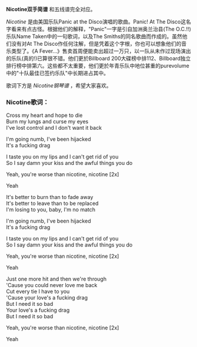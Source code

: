 

**Nicotine双手简谱** 和五线谱完全对应。

_Nicotine_ 是由美国乐队Panic at the Disco演唱的歌曲。Panic! At The
Disco这名字看来有点古怪。根据他们的解释，"Panic"一字是引自加洲奥兰治县(The O.C.!!)乐队Name Taken中的一句歌词，以及The
Smiths的同名歌曲而作成的。虽然他们没有对At The Disco作任何注解，但是凭着这个字根，你也可以想象他们的音乐类型了。《A
Fever...》售卖首周便能卖出超过一万只，以一队从未作过现场演出的乐队(真的!)已算很不错。他们更於Billboard
200大碟榜中排112、Billboard独立排行榜中排第六。这些都不太重要，他们更於年青乐队中地位甚重的purevolume中的"十队最佳已签约乐队"中长期进占其中。

歌词下方是 _Nicotine钢琴谱_ ，希望大家喜欢。

### Nicotine歌词：

Cross my heart and hope to die  
Burn my lungs and curse my eyes  
I've lost control and I don't want it back

I'm going numb, I've been hijacked  
It's a fucking drag

I taste you on my lips and I can't get rid of you  
So I say damn your kiss and the awful things you do

Yeah, you're worse than nicotine, nicotine [2x]

Yeah

It's better to burn than to fade away  
It's better to leave than to be replaced  
I'm losing to you, baby, I'm no match

I'm going numb, I've been hijacked  
It's a fucking drag

I taste you on my lips and I can't get rid of you  
So I say damn your kiss and the awful things you do

Yeah, you're worse than nicotine, nicotine [2x]

Yeah

Just one more hit and then we're through  
'Cause you could never love me back  
Cut every tie I have to you  
'Cause your love's a fucking drag  
But I need it so bad  
Your love's a fucking drag  
But I need it so bad

Yeah, you're worse than nicotine, nicotine [2x]

Yeah

